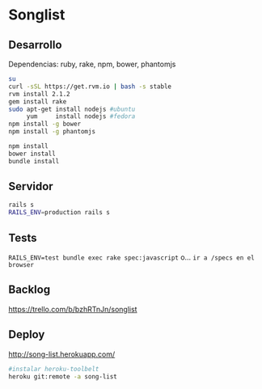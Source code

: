 Songlist
========

## Desarrollo

Dependencias: ruby, rake, npm, bower, phantomjs
```bash
su
curl -sSL https://get.rvm.io | bash -s stable
rvm install 2.1.2
gem install rake
sudo apt-get install nodejs #ubuntu
     yum     install nodejs #fedora
npm install -g bower
npm install -g phantomjs
```

```bash
npm install
bower install
bundle install
```

## Servidor
```bash
rails s
RAILS_ENV=production rails s
```

## Tests
`RAILS_ENV=test bundle exec rake spec:javascript`
o...
`ir a /specs en el browser`


## Backlog
https://trello.com/b/bzhRTnJn/songlist

## Deploy
http://song-list.herokuapp.com/

```bash
#instalar heroku-toolbelt
heroku git:remote -a song-list
```
